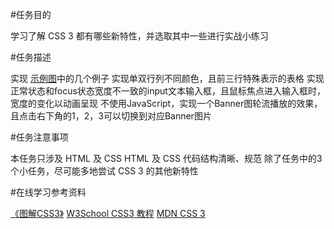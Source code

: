 #任务目的

学习了解 CSS 3 都有哪些新特性，并选取其中一些进行实战小练习

#任务描述

实现 [示例图](http://7xrp04.com1.z0.glb.clouddn.com/task_1_12_1.jpg)中的几个例子
实现单双行列不同颜色，且前三行特殊表示的表格
实现正常状态和focus状态宽度不一致的input文本输入框，且鼠标焦点进入输入框时，宽度的变化以动画呈现
不使用JavaScript，实现一个Banner图轮流播放的效果，且点击右下角的1，2，3可以切换到对应Banner图片

#任务注意事项

本任务只涉及 HTML 及 CSS
HTML 及 CSS 代码结构清晰、规范
除了任务中的3个小任务，尽可能多地尝试 CSS 3 的其他新特性

#在线学习参考资料

[《图解CSS3》](https://book.douban.com/subject/25920727/)
[W3School CSS3 教程](http://www.w3school.com.cn/css3/index.asp)
[MDN CSS 3](https://developer.mozilla.org/zh-CN/docs/Web/CSS/CSS3)



